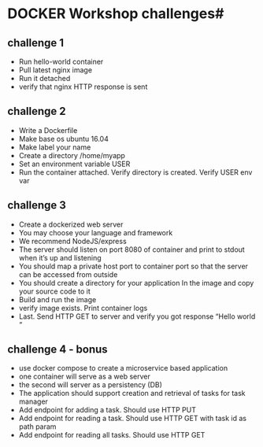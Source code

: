 # DOCKER Workshop challenges#

## challenge 1 ##
* Run hello-world container
* Pull latest nginx image
* Run it detached
* verify that nginx HTTP response is sent

## challenge 2 ##
* Write a Dockerfile
* Make base os ubuntu 16.04
* Make label your name
* Create a directory /home/myapp
* Set an environment variable USER <your name>
* Run the container attached. Verify directory is created. Verify USER env var
 
## challenge 3 ##
* Create a dockerized web server
* You may choose your language and framework
* We recommend NodeJS/express
* The server should listen on port 8080 of container and print to stdout when it’s up and listening
* You should map a private host port to container port so that the server can be accessed from outside
* You should create a directory for your application In the image and copy your source code to it
* Build and run the image
* verify image exists. Print container logs
* Last. Send HTTP GET to server and verify you got response “Hello world <my user name>”

## challenge 4 - bonus ##
* use docker compose to create a microservice based application
* one container will serve as a web server
* the second will server as a persistency (DB)
* The application should support creation and retrieval of tasks for task manager
* Add endpoint for adding a task. Should use HTTP PUT 
* Add endpoint for reading a task. Should use HTTP GET with task id as path param 
* Add endpoint for reading all tasks. Should use HTTP GET
